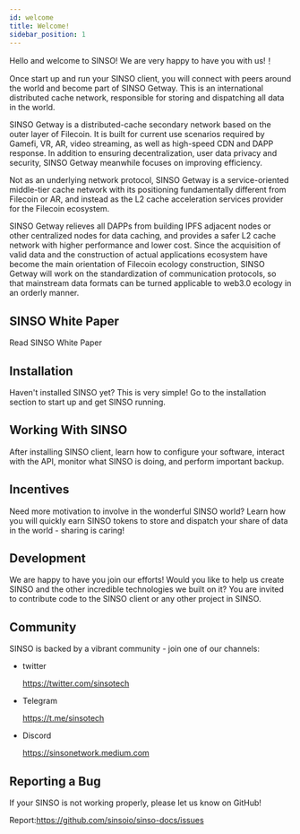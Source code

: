 ```yaml
---
id: welcome
title: Welcome!
sidebar_position: 1
---
```


Hello and welcome to SINSO! We are very happy to have you with us!！

Once start up and run your SINSO client, you will connect with peers around the world and become part of SINSO Getway. This is an international distributed cache network, responsible for storing and dispatching all data in the world.

SINSO Getway is a distributed-cache secondary network based on the outer layer of Filecoin. It is built for current use scenarios required by Gamefi, VR, AR, video streaming, as well as high-speed CDN and DAPP response. In addition to ensuring decentralization, user data privacy and security, SINSO Getway meanwhile focuses on improving efficiency.

Not as an underlying network protocol, SINSO Getway is a service-oriented middle-tier cache network with its positioning fundamentally different from Filecoin or AR, and instead as the L2 cache acceleration services provider for the Filecoin ecosystem.

SINSO Getway relieves all DAPPs from building IPFS adjacent nodes or other centralized nodes for data caching, and provides a safer L2 cache network with higher performance and lower cost. Since the acquisition of valid data and the construction of actual applications ecosystem have become the main orientation of Filecoin ecology construction, SINSO Getway will work on the standardization of communication protocols, so that mainstream data formats can be turned applicable to web3.0 ecology in an orderly manner.

## SINSO White Paper

<!-- [Read SINSO White Paper (Click the link and download)](https://www.sinso.io/static/files/whitepaper.pdf) -->

Read SINSO White Paper

## Installation

Haven't installed SINSO yet? This is very simple! Go to the installation section to start up and get SINSO running.

## Working With SINSO

After installing SINSO client, learn how to configure your software, interact with the API, monitor what SINSO is doing, and perform important backup.

## Incentives

Need more motivation to involve in the wonderful SINSO world? Learn how you will quickly earn SINSO tokens to store and dispatch your share of data in the world - sharing is caring!

## Development

We are happy to have you join our efforts! Would you like to help us create SINSO and the other incredible technologies we built on it? You are invited to contribute code to the SINSO client or any other project in SINSO.

## Community

SINSO is backed by a vibrant community - join one of our channels:

- twitter

  https://twitter.com/sinsotech

- Telegram

  https://t.me/sinsotech

- Discord

  https://sinsonetwork.medium.com

## Reporting a Bug

If your SINSO is not working properly, please let us know on GitHub!

Report:https://github.com/sinsoio/sinso-docs/issues
